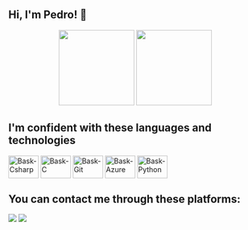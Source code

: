 ## Hi, I'm Pedro! 👋

<div align="center">
  <a href="https://github.com/pedrohsm8"></a>
  <img height="150em" src="https://github-readme-stats.vercel.app/api?username=pedrohsm8&show_icons=true&theme=nord&include_all_commits=true&count_private=true">
  <img height="150em" src="https://github-readme-stats.vercel.app/api/top-langs/?username=pedrohsm8&layout=compact&langs_count=5&theme=nord">
</div>

## I'm confident with these languages and technologies
  
<div style="display: inline_block">
  <img align="center" alt="Bask-Csharp" height="45" width="60" src="https://cdn.jsdelivr.net/gh/devicons/devicon/icons/csharp/csharp-original.svg">
  <img align="center" alt="Bask-C" height="45" width="60" src="https://cdn.jsdelivr.net/gh/devicons/devicon/icons/c/c-original.svg">
  <img align="center" alt="Bask-Git" height="45" width="60" src="https://cdn.jsdelivr.net/gh/devicons/devicon/icons/git/git-original.svg">
  <img align="center" alt="Bask-Azure" height="45" width="60" src="https://cdn.jsdelivr.net/gh/devicons/devicon/icons/azure/azure-original.svg">
  <img align="center" alt="Bask-Python" height="45" width="60" src="https://cdn.jsdelivr.net/gh/devicons/devicon/icons/python/python-original.svg">
</div>
  
 ## You can contact me through these platforms:
  
<div>
  <div> 
  <a href="mailto:pedro.smasson@gmail.com"><img src="https://img.shields.io/badge/Gmail-D14836?style=for-the-badge&logo=gmail&logoColor=white" target="_blank"></a>
  <a href="https://www.linkedin.com/in/pedro-smasson/" target="_blank" rel="noopener noreferrer"><img src="https://img.shields.io/badge/LinkedIn-0077B5?style=for-the-badge&logo=linkedin&logoColor=white"></a> 
</div>
